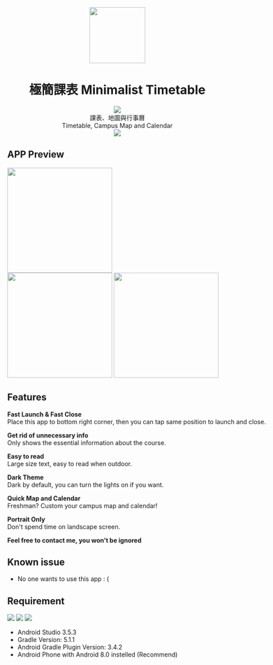 <div align="center">
  
<img src="https://imgur.com/SMbzGcH.png" width="128" height="128">

# 極簡課表 Minimalist Timetable

![](https://img.shields.io/badge/Version-1.1-green.svg?style=flat-square)<br>
課表、地圖與行事曆<br>
Timetable, Campus Map and Calendar<br>
<a target="_blank" href="https://play.google.com/store/apps/details?id=com.txwstudio.app.timetable&hl=zh_TW">
  <img  src="https://i.imgur.com/S7MZfQ8.png" />
</a>

</div>

## APP Preview
<img src="https://i.imgur.com/vdshJ8X.gif" width="240"><nobr>
<img src="https://i.imgur.com/kskAiaZ.jpg" width="240"><nobr>
<img src="https://i.imgur.com/9S6W6BK.gif" width="240">

## Features
**Fast Launch & Fast Close** <br>
Place this app to bottom right corner, then you can tap same position to launch and close.

**Get rid of unnecessary info** <br>
Only shows the essential information about the course.

**Easy to read** <br>
Large size text, easy to read when outdoor.

**Dark Theme** <br>
Dark by default, you can turn the lights on if you want.

**Quick Map and Calendar** <br>
Freshman? Custom your campus map and calendar!

**Portrait Only** <br>
Don't spend time on landscape screen.

**Feel free to contact me, you won't be ignored**<br>

## Known issue 
- No one wants to use this app : (

## Requirement
![](https://img.shields.io/badge/minSdk-23-green.svg?style=flat-square)
![](https://img.shields.io/badge/targetSdk-28-green.svg?style=flat-square)
![](https://img.shields.io/badge/compileSdk-28-green.svg?style=flat-square)
- Android Studio 3.5.3
- Gradle Version: 5.1.1
- Android Gradle Plugin Version: 3.4.2
- Android Phone with Android 8.0 instelled (Recommend)


